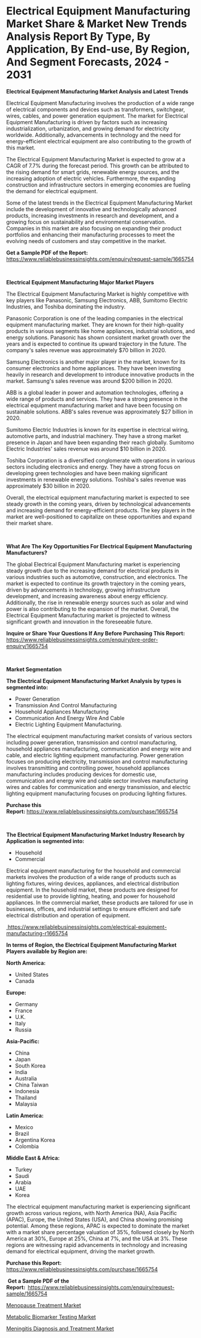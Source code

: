 <p><h1>Electrical Equipment Manufacturing Market Share & Market New Trends Analysis Report By Type, By Application, By End-use, By Region, And Segment Forecasts, 2024 - 2031</h1></p><p><strong>Electrical Equipment Manufacturing Market Analysis and Latest Trends</strong></p>
<p><p>Electrical Equipment Manufacturing involves the production of a wide range of electrical components and devices such as transformers, switchgear, wires, cables, and power generation equipment. The market for Electrical Equipment Manufacturing is driven by factors such as increasing industrialization, urbanization, and growing demand for electricity worldwide. Additionally, advancements in technology and the need for energy-efficient electrical equipment are also contributing to the growth of this market.</p><p>The Electrical Equipment Manufacturing Market is expected to grow at a CAGR of 7.7% during the forecast period. This growth can be attributed to the rising demand for smart grids, renewable energy sources, and the increasing adoption of electric vehicles. Furthermore, the expanding construction and infrastructure sectors in emerging economies are fueling the demand for electrical equipment.</p><p>Some of the latest trends in the Electrical Equipment Manufacturing Market include the development of innovative and technologically advanced products, increasing investments in research and development, and a growing focus on sustainability and environmental conservation. Companies in this market are also focusing on expanding their product portfolios and enhancing their manufacturing processes to meet the evolving needs of customers and stay competitive in the market.</p></p>
<p><strong>Get a Sample PDF of the Report:&nbsp;</strong> <a href="https://www.reliablebusinessinsights.com/enquiry/request-sample/1665754">https://www.reliablebusinessinsights.com/enquiry/request-sample/1665754</a></p>
<p>&nbsp;</p>
<p><strong>Electrical Equipment Manufacturing Major Market Players</strong></p>
<p><p>The Electrical Equipment Manufacturing Market is highly competitive with key players like Panasonic, Samsung Electronics, ABB, Sumitomo Electric Industries, and Toshiba dominating the industry. </p><p>Panasonic Corporation is one of the leading companies in the electrical equipment manufacturing market. They are known for their high-quality products in various segments like home appliances, industrial solutions, and energy solutions. Panasonic has shown consistent market growth over the years and is expected to continue its upward trajectory in the future. The company's sales revenue was approximately $70 billion in 2020.</p><p>Samsung Electronics is another major player in the market, known for its consumer electronics and home appliances. They have been investing heavily in research and development to introduce innovative products in the market. Samsung's sales revenue was around $200 billion in 2020.</p><p>ABB is a global leader in power and automation technologies, offering a wide range of products and services. They have a strong presence in the electrical equipment manufacturing market and have been focusing on sustainable solutions. ABB's sales revenue was approximately $27 billion in 2020.</p><p>Sumitomo Electric Industries is known for its expertise in electrical wiring, automotive parts, and industrial machinery. They have a strong market presence in Japan and have been expanding their reach globally. Sumitomo Electric Industries' sales revenue was around $10 billion in 2020.</p><p>Toshiba Corporation is a diversified conglomerate with operations in various sectors including electronics and energy. They have a strong focus on developing green technologies and have been making significant investments in renewable energy solutions. Toshiba's sales revenue was approximately $30 billion in 2020.</p><p>Overall, the electrical equipment manufacturing market is expected to see steady growth in the coming years, driven by technological advancements and increasing demand for energy-efficient products. The key players in the market are well-positioned to capitalize on these opportunities and expand their market share.</p></p>
<p>&nbsp;</p>
<p><strong>What Are The Key Opportunities For Electrical Equipment Manufacturing Manufacturers?</strong></p>
<p><p>The global Electrical Equipment Manufacturing market is experiencing steady growth due to the increasing demand for electrical products in various industries such as automotive, construction, and electronics. The market is expected to continue its growth trajectory in the coming years, driven by advancements in technology, growing infrastructure development, and increasing awareness about energy efficiency. Additionally, the rise in renewable energy sources such as solar and wind power is also contributing to the expansion of the market. Overall, the Electrical Equipment Manufacturing market is projected to witness significant growth and innovation in the foreseeable future.</p></p>
<p><strong>Inquire or Share Your Questions If Any Before Purchasing This Report:</strong> <a href="https://www.reliablebusinessinsights.com/enquiry/pre-order-enquiry/1665754">https://www.reliablebusinessinsights.com/enquiry/pre-order-enquiry/1665754</a></p>
<p>&nbsp;</p>
<p><strong>Market Segmentation</strong></p>
<p><strong>The Electrical Equipment Manufacturing Market Analysis by types is segmented into:</strong></p>
<p><ul><li>Power Generation</li><li>Transmission And Control Manufacturing</li><li>Household Appliances Manufacturing</li><li>Communication And Energy Wire And Cable</li><li>Electric Lighting Equipment Manufacturing.</li></ul></p>
<p><p>The electrical equipment manufacturing market consists of various sectors including power generation, transmission and control manufacturing, household appliances manufacturing, communication and energy wire and cable, and electric lighting equipment manufacturing. Power generation focuses on producing electricity, transmission and control manufacturing involves transmitting and controlling power, household appliances manufacturing includes producing devices for domestic use, communication and energy wire and cable sector involves manufacturing wires and cables for communication and energy transmission, and electric lighting equipment manufacturing focuses on producing lighting fixtures.</p></p>
<p><strong>Purchase this Report:&nbsp;</strong><a href="https://www.reliablebusinessinsights.com/purchase/1665754">https://www.reliablebusinessinsights.com/purchase/1665754</a></p>
<p>&nbsp;</p>
<p><strong>The Electrical Equipment Manufacturing Market Industry Research by Application is segmented into:</strong></p>
<p><ul><li>Household</li><li>Commercial</li></ul></p>
<p><p>Electrical equipment manufacturing for the household and commercial markets involves the production of a wide range of products such as lighting fixtures, wiring devices, appliances, and electrical distribution equipment. In the household market, these products are designed for residential use to provide lighting, heating, and power for household appliances. In the commercial market, these products are tailored for use in businesses, offices, and industrial settings to ensure efficient and safe electrical distribution and operation of equipment.</p></p>
<p><a href="https://www.reliablebusinessinsights.com/electrical-equipment-manufacturing-r1665754">&nbsp;https://www.reliablebusinessinsights.com/electrical-equipment-manufacturing-r1665754</a></p>
<p><strong>In terms of Region, the Electrical Equipment Manufacturing Market Players available by Region are:</strong></p>
<p>
    <p> <strong> North America: </strong>
        <ul>
            <li>United States</li>
            <li>Canada</li>
        </ul>
        </p> 
    <p> <strong> Europe: </strong>
        <ul>
            <li>Germany</li>
            <li>France</li>
            <li>U.K.</li>
            <li>Italy</li>
            <li>Russia</li>
        </ul>
        </p> 
    <p> <strong> Asia-Pacific: </strong>
        <ul>
            <li>China</li>
            <li>Japan</li>
            <li>South Korea</li>
            <li>India</li>
            <li>Australia</li>
            <li>China Taiwan</li>
            <li>Indonesia</li>
            <li>Thailand</li>
            <li>Malaysia</li>
        </ul>
        </p> 
    <p> <strong> Latin America: </strong>
        <ul>
            <li>Mexico</li>
            <li>Brazil</li>
            <li>Argentina Korea</li>
            <li>Colombia</li>
        </ul>
        </p> 
    <p> <strong> Middle East & Africa: </strong>
        <ul>
            <li>Turkey</li>
            <li>Saudi</li>
            <li>Arabia</li>
            <li>UAE</li>
            <li>Korea</li>
        </ul>
    </p>
    </p>
<p><p>The electrical equipment manufacturing market is experiencing significant growth across various regions, with North America (NA), Asia Pacific (APAC), Europe, the United States (USA), and China showing promising potential. Among these regions, APAC is expected to dominate the market with a market share percentage valuation of 35%, followed closely by North America at 30%, Europe at 25%, China at 7%, and the USA at 3%. These regions are witnessing rapid advancements in technology and increasing demand for electrical equipment, driving the market growth.</p></p>
<p><strong>Purchase this Report: </strong><a href="https://www.reliablebusinessinsights.com/purchase/1665754">https://www.reliablebusinessinsights.com/purchase/1665754</a></p>
<p>&nbsp;<strong>Get a Sample PDF of the Report:&nbsp;&nbsp;</strong><a href="https://www.reliablebusinessinsights.com/enquiry/request-sample/1665754">https://www.reliablebusinessinsights.com/enquiry/request-sample/1665754</a></p>
<p><strong></strong></p>
<p><p><a href="https://github.com/ernidarwin455/Market-Research-Report-List-1/blob/main/menopause-treatment-market.md">Menopause Treatment Market</a></p><p><a href="https://github.com/rakibtthstu9900/Market-Research-Report-List-1/blob/main/metabolic-biomarker-testing-market.md">Metabolic Biomarker Testing Market</a></p><p><a href="https://github.com/sajonf007/Market-Research-Report-List-1/blob/main/meningitis-diagnosis-and-treatment-market.md">Meningitis Diagnosis and Treatment Market</a></p></p>
